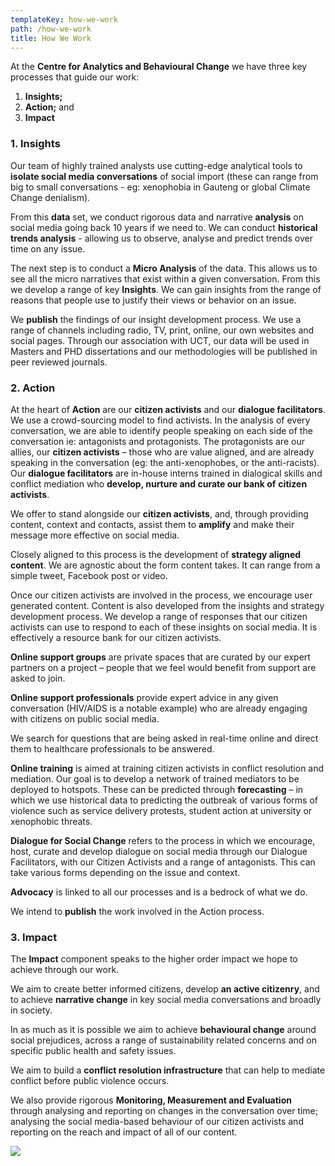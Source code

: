 ```yaml
---
templateKey: how-we-work
path: /how-we-work
title: How We Work
---
```

At the **Centre for Analytics and Behavioural Change** we have three key processes that guide our work:

1. **Insights;**
2. **Action;** and
3. **Impact**

### **1. Insights**

Our team of highly trained analysts use cutting-edge analytical tools to **isolate social media conversations** of social import (these can range from big to small conversations - eg: xenophobia in Gauteng or global Climate Change denialism).

From this **data** set, we conduct rigorous data and narrative **analysis** on social media going back 10 years if we need to. We can conduct **historical trends analysis** - allowing us to observe, analyse and predict trends over time on any issue. 

The next step is to conduct a **Micro Analysis** of the data. This allows us to see all the micro narratives that exist within a given conversation. From this we develop a range of key **Insights**. We can gain insights from the range of reasons that people use to justify their views or behavior on an issue.

We **publish** the findings of our insight development process. We use a range of channels including radio, TV, print, online, our own websites and social pages. Through our association with UCT, our data will be used in Masters and PHD dissertations and our methodologies will be published in peer reviewed journals.

### **2. Action**

At the heart of **Action** are our **citizen activists** and our **dialogue facilitators**. We use a crowd-sourcing model to find activists. In the analysis of every conversation, we are able to identify people speaking on each side of the conversation ie: antagonists and protagonists. The protagonists are our allies, our **citizen activists** – those who are value aligned, and are already speaking in the conversation (eg: the anti-xenophobes, or the anti-racists). Our **dialogue facilitators** are in-house interns trained in dialogical skills and conflict mediation who **develop, nurture and curate our bank of** **citizen activists**.

We offer to stand alongside our **citizen activists**, and, through providing content, context and contacts, assist them to **amplify** and make their message more effective on social media.

Closely aligned to this process is the development of **strategy aligned content**. We are agnostic about the form content takes. It can range from a simple tweet, Facebook post or video.

Once our citizen activists are involved in the process, we encourage user generated content. Content is also developed from the insights and strategy development process. We develop a range of responses that our citizen activists can use to respond to each of these insights on social media. It is effectively a resource bank for our citizen activists.

**Online support groups** are private spaces that are curated by our expert partners on a project – people that we feel would benefit from support are asked to join.

**Online support professionals** provide expert advice in any given conversation (HIV/AIDS is a notable example) who are already engaging with citizens on public social media.

We search for questions that are being asked in real-time online and direct them to healthcare professionals to be answered.

**Online training** is aimed at training citizen activists in conflict resolution and mediation. Our goal is to develop a network of trained mediators to be deployed to hotspots. These can be predicted through **forecasting** – in which we use historical data to predicting the outbreak of various forms of violence such as service delivery protests, student action at university or xenophobic threats.

**Dialogue for Social Change** refers to the process in which we encourage, host, curate and develop dialogue on social media through our Dialogue Facilitators, with our Citizen Activists and a range of antagonists. This can take various forms depending on the issue and context.

**Advocacy** is linked to all our processes and is a bedrock of what we do.

We intend to **publish** the work involved in the Action process.

### **3. Impact**

The **Impact** component speaks to the higher order impact we hope to achieve through our work.

We aim to create better informed citizens, develop **an active citizenry**, and to achieve **narrative change** in key social media conversations and broadly in society.

In as much as it is possible we aim to achieve **behavioural change** around social prejudices, across a range of sustainability related concerns and on specific public health and safety issues.

We aim to build a **conflict resolution infrastructure** that can help to mediate conflict before public violence occurs.

We also provide rigorous **Monitoring, Measurement and Evaluation** through analysing and reporting on changes in the conversation over time; analysing the social media-based behaviour of our citizen activists and reporting on the reach and impact of all of our content.

![](/img/diagram-demo.svg)